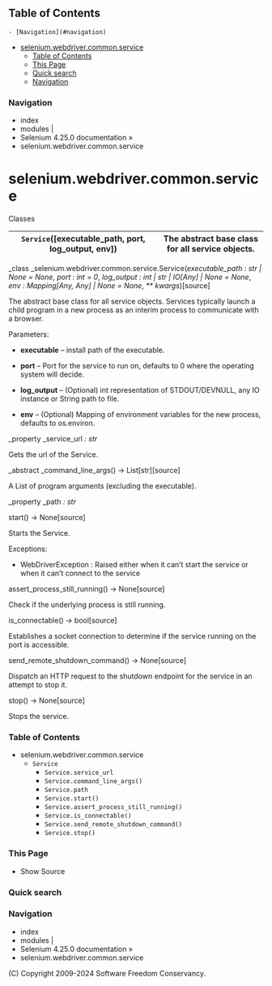 ## Table of Contents

    - [Navigation](#navigation)
- [selenium.webdriver.common.service](#seleniumwebdrivercommonservice)
    - [Table of Contents](#table-of-contents)
    - [This Page](#this-page)
    - [Quick search](#quick-search)
    - [Navigation](#navigation)

### Navigation

  * index
  * modules |
  * Selenium 4.25.0 documentation »
  * selenium.webdriver.common.service

# selenium.webdriver.common.service

Classes

`Service`([executable_path, port, log_output, env]) | The abstract base class for all service objects.  
---|---  
  
_class _selenium.webdriver.common.service.Service(_executable_path : str | None = None_, _port : int = 0_, _log_output : int | str | IO[Any] | None = None_, _env : Mapping[Any, Any] | None = None_, _** kwargs_)[source]
    

The abstract base class for all service objects. Services typically launch a
child program in a new process as an interim process to communicate with a
browser.

Parameters:

    

  * **executable** – install path of the executable.

  * **port** – Port for the service to run on, defaults to 0 where the operating system will decide.

  * **log_output** – (Optional) int representation of STDOUT/DEVNULL, any IO instance or String path to file.

  * **env** – (Optional) Mapping of environment variables for the new process, defaults to os.environ.

_property _service_url _: str_

    

Gets the url of the Service.

_abstract _command_line_args() -> List[str][source]

    

A List of program arguments (excluding the executable).

_property _path _: str_

    

start() -> None[source]

    

Starts the Service.

Exceptions:

    

  * WebDriverException : Raised either when it can’t start the service or when it can’t connect to the service

assert_process_still_running() -> None[source]

    

Check if the underlying process is still running.

is_connectable() -> bool[source]

    

Establishes a socket connection to determine if the service running on the
port is accessible.

send_remote_shutdown_command() -> None[source]

    

Dispatch an HTTP request to the shutdown endpoint for the service in an
attempt to stop it.

stop() -> None[source]

    

Stops the service.

### Table of Contents

  * selenium.webdriver.common.service
    * `Service`
      * `Service.service_url`
      * `Service.command_line_args()`
      * `Service.path`
      * `Service.start()`
      * `Service.assert_process_still_running()`
      * `Service.is_connectable()`
      * `Service.send_remote_shutdown_command()`
      * `Service.stop()`

### This Page

  * Show Source

### Quick search

### Navigation

  * index
  * modules |
  * Selenium 4.25.0 documentation »
  * selenium.webdriver.common.service

(C) Copyright 2009-2024 Software Freedom Conservancy.